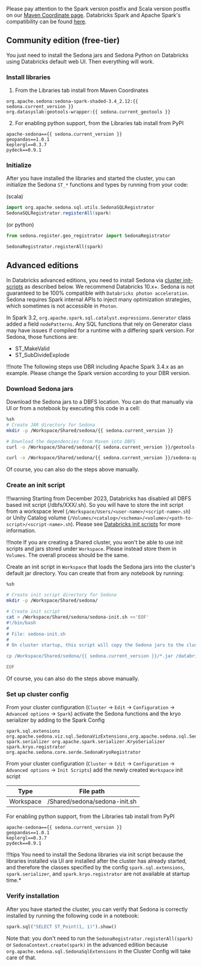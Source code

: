 <!--
 Licensed to the Apache Software Foundation (ASF) under one
 or more contributor license agreements.  See the NOTICE file
 distributed with this work for additional information
 regarding copyright ownership.  The ASF licenses this file
 to you under the Apache License, Version 2.0 (the
 "License"); you may not use this file except in compliance
 with the License.  You may obtain a copy of the License at

   http://www.apache.org/licenses/LICENSE-2.0

 Unless required by applicable law or agreed to in writing,
 software distributed under the License is distributed on an
 "AS IS" BASIS, WITHOUT WARRANTIES OR CONDITIONS OF ANY
 KIND, either express or implied.  See the License for the
 specific language governing permissions and limitations
 under the License.
 -->

Please pay attention to the Spark version postfix and Scala version postfix on our [Maven Coordinate page](maven-coordinates.md). Databricks Spark and Apache Spark's compatibility can be found [here](https://docs.databricks.com/en/release-notes/runtime/index.html).

## Community edition (free-tier)

You just need to install the Sedona jars and Sedona Python on Databricks using Databricks default web UI. Then everything will work.

### Install libraries

1) From the Libraries tab install from Maven Coordinates

```
org.apache.sedona:sedona-spark-shaded-3.4_2.12:{{ sedona.current_version }}
org.datasyslab:geotools-wrapper:{{ sedona.current_geotools }}
```

2) For enabling python support, from the Libraries tab install from PyPI

```
apache-sedona=={{ sedona.current_version }}
geopandas==1.0.1
keplergl==0.3.7
pydeck==0.9.1
```

### Initialize

After you have installed the libraries and started the cluster, you can initialize the Sedona `ST_*` functions and types by running from your code:

(scala)

```scala
import org.apache.sedona.sql.utils.SedonaSQLRegistrator
SedonaSQLRegistrator.registerAll(spark)
```

(or python)

```python
from sedona.register.geo_registrator import SedonaRegistrator

SedonaRegistrator.registerAll(spark)
```

## Advanced editions

In Databricks advanced editions, you need to install Sedona via [cluster init-scripts](https://docs.databricks.com/clusters/init-scripts.html) as described below. We recommend Databricks 10.x+. Sedona is not guaranteed to be 100% compatible with `Databricks photon acceleration`. Sedona requires Spark internal APIs to inject many optimization strategies, which sometimes is not accessible in `Photon`.

In Spark 3.2, `org.apache.spark.sql.catalyst.expressions.Generator` class added a field `nodePatterns`. Any SQL functions that rely on Generator class may have issues if compiled for a runtime with a differing spark version. For Sedona, those functions are:

* ST_MakeValid
* ST_SubDivideExplode

!!!note
    The following steps use DBR including Apache Spark 3.4.x as an example. Please change the Spark version according to your DBR version.

### Download Sedona jars

Download the Sedona jars to a DBFS location. You can do that manually via UI or from a notebook by executing this code in a cell:

```bash
%sh
# Create JAR directory for Sedona
mkdir -p /Workspace/Shared/sedona/{{ sedona.current_version }}

# Download the dependencies from Maven into DBFS
curl -o /Workspace/Shared/sedona/{{ sedona.current_version }}/geotools-wrapper-{{ sedona.current_geotools }}.jar "https://repo1.maven.org/maven2/org/datasyslab/geotools-wrapper/{{ sedona.current_geotools }}/geotools-wrapper-{{ sedona.current_geotools }}.jar"

curl -o /Workspace/Shared/sedona/{{ sedona.current_version }}/sedona-spark-shaded-3.4_2.12-{{ sedona.current_version }}.jar "https://repo1.maven.org/maven2/org/apache/sedona/sedona-spark-shaded-3.4_2.12/{{ sedona.current_version }}/sedona-spark-shaded-3.4_2.12-{{ sedona.current_version }}.jar"
```

Of course, you can also do the steps above manually.

### Create an init script

!!!warning
    Starting from December 2023, Databricks has disabled all DBFS based init script (/dbfs/XXX/<script-name>.sh). So you will have to store the init script from a workspace level (`/Workspace/Users/<user-name>/<script-name>.sh`) or Unity Catalog volume (`/Volumes/<catalog>/<schema>/<volume>/<path-to-script>/<script-name>.sh`). Please see [Databricks init scripts](https://docs.databricks.com/en/init-scripts/cluster-scoped.html#configure-a-cluster-scoped-init-script-using-the-ui) for more information.

!!!note
    If you are creating a Shared cluster, you won't be able to use init scripts and jars stored under `Workspace`. Please instead store them in `Volumes`. The overall process should be the same.

Create an init script in `Workspace` that loads the Sedona jars into the cluster's default jar directory. You can create that from any notebook by running:

```bash
%sh

# Create init script directory for Sedona
mkdir -p /Workspace/Shared/sedona/

# Create init script
cat > /Workspace/Shared/sedona/sedona-init.sh <<'EOF'
#!/bin/bash
#
# File: sedona-init.sh
#
# On cluster startup, this script will copy the Sedona jars to the cluster's default jar directory.

cp /Workspace/Shared/sedona/{{ sedona.current_version }}/*.jar /databricks/jars

EOF
```

Of course, you can also do the steps above manually.

### Set up cluster config

From your cluster configuration (`Cluster` -> `Edit` -> `Configuration` -> `Advanced options` -> `Spark`) activate the Sedona functions and the kryo serializer by adding to the Spark Config

```
spark.sql.extensions org.apache.sedona.viz.sql.SedonaVizExtensions,org.apache.sedona.sql.SedonaSqlExtensions
spark.serializer org.apache.spark.serializer.KryoSerializer
spark.kryo.registrator org.apache.sedona.core.serde.SedonaKryoRegistrator
```

From your cluster configuration (`Cluster` -> `Edit` -> `Configuration` -> `Advanced options` -> `Init Scripts`) add the newly created `Workspace` init script

| Type | File path |
|------|-----------|
| Workspace | /Shared/sedona/sedona-init.sh |

For enabling python support, from the Libraries tab install from PyPI

```
apache-sedona=={{ sedona.current_version }}
geopandas==1.0.1
keplergl==0.3.7
pydeck==0.9.1
```

!!!tips
	You need to install the Sedona libraries via init script because the libraries installed via UI are installed after the cluster has already started, and therefore the classes specified by the config `spark.sql.extensions`, `spark.serializer`, and `spark.kryo.registrator` are not available at startup time.*

### Verify installation

After you have started the cluster, you can verify that Sedona is correctly installed by running the following code in a notebook:

```python
spark.sql("SELECT ST_Point(1, 1)").show()
```

Note that: you don't need to run the `SedonaRegistrator.registerAll(spark)` or `SedonaContext.create(spark)` in the advanced edition because `org.apache.sedona.sql.SedonaSqlExtensions` in the Cluster Config will take care of that.
